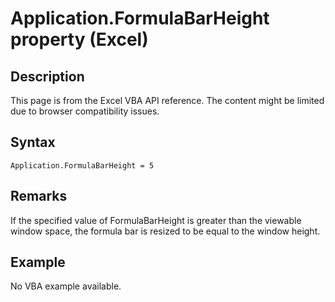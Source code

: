 # Application.FormulaBarHeight property (Excel)

## Description
This page is from the Excel VBA API reference. The content might be limited due to browser compatibility issues.

## Syntax
```vba
Application.FormulaBarHeight = 5
```

## Remarks
If the specified value of FormulaBarHeight is greater than the viewable window space, the formula bar is resized to be equal to the window height.

## Example
No VBA example available.
